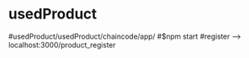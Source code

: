 # usedProduct
#usedProduct/usedProduct/chaincode/app/
#$npm start
#register --> localhost:3000/product_register
